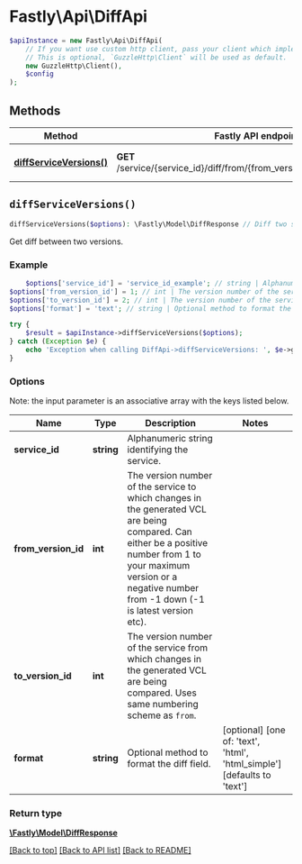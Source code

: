 # Fastly\Api\DiffApi


```php
$apiInstance = new Fastly\Api\DiffApi(
    // If you want use custom http client, pass your client which implements `GuzzleHttp\ClientInterface`.
    // This is optional, `GuzzleHttp\Client` will be used as default.
    new GuzzleHttp\Client(),
    $config
);
```

## Methods

Method | Fastly API endpoint | Description
------------- | ------------- | -------------
[**diffServiceVersions()**](DiffApi.md#diffServiceVersions) | **GET** /service/{service_id}/diff/from/{from_version_id}/to/{to_version_id} | Diff two service versions


## `diffServiceVersions()`

```php
diffServiceVersions($options): \Fastly\Model\DiffResponse // Diff two service versions
```

Get diff between two versions.

### Example
```php
    $options['service_id'] = 'service_id_example'; // string | Alphanumeric string identifying the service.
$options['from_version_id'] = 1; // int | The version number of the service to which changes in the generated VCL are being compared. Can either be a positive number from 1 to your maximum version or a negative number from -1 down (-1 is latest version etc).
$options['to_version_id'] = 2; // int | The version number of the service from which changes in the generated VCL are being compared. Uses same numbering scheme as `from`.
$options['format'] = 'text'; // string | Optional method to format the diff field.

try {
    $result = $apiInstance->diffServiceVersions($options);
} catch (Exception $e) {
    echo 'Exception when calling DiffApi->diffServiceVersions: ', $e->getMessage(), PHP_EOL;
}
```

### Options

Note: the input parameter is an associative array with the keys listed below.

Name | Type | Description  | Notes
------------- | ------------- | ------------- | -------------
**service_id** | **string** | Alphanumeric string identifying the service. |
**from_version_id** | **int** | The version number of the service to which changes in the generated VCL are being compared. Can either be a positive number from 1 to your maximum version or a negative number from -1 down (-1 is latest version etc). |
**to_version_id** | **int** | The version number of the service from which changes in the generated VCL are being compared. Uses same numbering scheme as `from`. |
**format** | **string** | Optional method to format the diff field. | [optional] [one of: 'text', 'html', 'html_simple'] [defaults to 'text']

### Return type

[**\Fastly\Model\DiffResponse**](../Model/DiffResponse.md)

[[Back to top]](#) [[Back to API list]](../../README.md#endpoints)
[[Back to README]](../../README.md)
